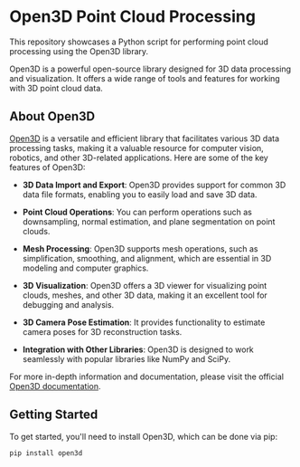 # Open3D Point Cloud Processing 

This repository showcases a Python script for performing point cloud processing using the Open3D library.

Open3D is a powerful open-source library designed for 3D data processing and visualization. It offers a wide range of tools and features for working with 3D point cloud data.

## About Open3D

[Open3D](http://www.open3d.org/) is a versatile and efficient library that facilitates various 3D data processing tasks, making it a valuable resource for computer vision, robotics, and other 3D-related applications. Here are some of the key features of Open3D:

- **3D Data Import and Export**: Open3D provides support for common 3D data file formats, enabling you to easily load and save 3D data.

- **Point Cloud Operations**: You can perform operations such as downsampling, normal estimation, and plane segmentation on point clouds.

- **Mesh Processing**: Open3D supports mesh operations, such as simplification, smoothing, and alignment, which are essential in 3D modeling and computer graphics.

- **3D Visualization**: Open3D offers a 3D viewer for visualizing point clouds, meshes, and other 3D data, making it an excellent tool for debugging and analysis.

- **3D Camera Pose Estimation**: It provides functionality to estimate camera poses for 3D reconstruction tasks.

- **Integration with Other Libraries**: Open3D is designed to work seamlessly with popular libraries like NumPy and SciPy.

For more in-depth information and documentation, please visit the official [Open3D documentation](http://www.open3d.org/docs/).

## Getting Started

To get started, you'll need to install Open3D, which can be done via pip:

```bash
pip install open3d
